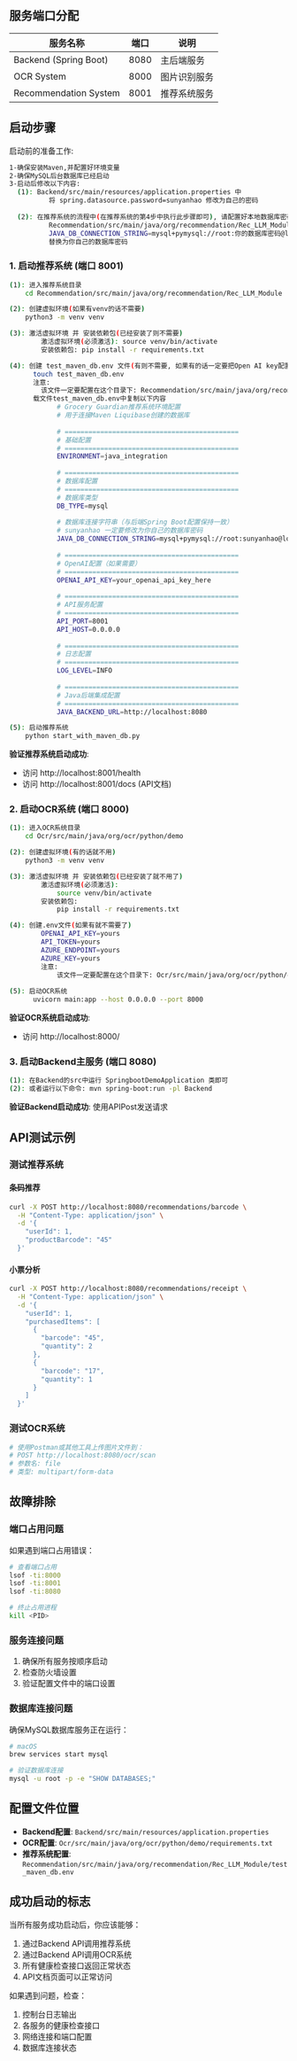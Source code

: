## 服务端口分配

| 服务名称                 | 端口 | 说明 |
|----------------------|------|------|
| Backend (Spring Boot) | 8080 | 主后端服务 |
| OCR System           | 8000 | 图片识别服务 |
| Recommendation System | 8001 | 推荐系统服务 |

## 启动步骤

启动前的准备工作:
```bash
1-确保安装Maven,并配置好环境变量
2-确保MySQL后台数据库已经启动
3-启动后修改以下内容:
  (1): Backend/src/main/resources/application.properties 中
          将 spring.datasource.password=sunyanhao 修改为自己的密码
        
  (2): 在推荐系统的流程中(在推荐系统的第4步中执行此步骤即可), 请配置好本地数据库密码: 
          Recommendation/src/main/java/org/recommendation/Rec_LLM_Module/.env 中
          JAVA_DB_CONNECTION_STRING=mysql+pymysql://root:你的数据库密码@localhost:3306/springboot_demo?charset=utf8mb4
          替换为你自己的数据库密码
```

### 1. 启动推荐系统 (端口 8001)

```bash
(1): 进入推荐系统目录
    cd Recommendation/src/main/java/org/recommendation/Rec_LLM_Module

(2): 创建虚拟环境(如果有venv的话不需要)
    python3 -m venv venv 

(3): 激活虚拟环境 并 安装依赖包(已经安装了则不需要)
        激活虚拟环境(必须激活): source venv/bin/activate
        安装依赖包: pip install -r requirements.txt

(4): 创建 test_maven_db.env 文件(有则不需要, 如果有的话一定要把Open AI key配置好, 不然无法运行)
      touch test_maven_db.env
      注意: 
        该文件一定要配置在这个目录下: Recommendation/src/main/java/org/recommendation/Rec_LLM_Module
      载文件test_maven_db.env中复制以下内容
            # Grocery Guardian推荐系统环境配置
            # 用于连接Maven Liquibase创建的数据库
            
            # ============================================
            # 基础配置
            # ============================================
            ENVIRONMENT=java_integration
            
            # ============================================
            # 数据库配置
            # ============================================
            # 数据库类型
            DB_TYPE=mysql
            
            # 数据库连接字符串（与后端Spring Boot配置保持一致）
            # sunyanhao 一定要修改为你自己的数据库密码
            JAVA_DB_CONNECTION_STRING=mysql+pymysql://root:sunyanhao@localhost:3306/springboot_demo?charset=utf8mb4
            
            # ============================================
            # OpenAI配置（如果需要）
            # ============================================
            OPENAI_API_KEY=your_openai_api_key_here
            
            # ============================================
            # API服务配置
            # ============================================
            API_PORT=8001
            API_HOST=0.0.0.0
            
            # ============================================
            # 日志配置
            # ============================================
            LOG_LEVEL=INFO
            
            # ============================================
            # Java后端集成配置
            # ============================================
            JAVA_BACKEND_URL=http://localhost:8080

(5): 启动推荐系统
    python start_with_maven_db.py
```

**验证推荐系统启动成功**:
- 访问 http://localhost:8001/health
- 访问 http://localhost:8001/docs (API文档)

### 2. 启动OCR系统 (端口 8000)

```bash
(1): 进入OCR系统目录
    cd Ocr/src/main/java/org/ocr/python/demo

(2): 创建虚拟环境(有的话就不用)
    python3 -m venv venv

(3): 激活虚拟环境 并 安装依赖包(已经安装了就不用了)
        激活虚拟环境(必须激活): 
            source venv/bin/activate
        安装依赖包: 
            pip install -r requirements.txt

(4): 创建.env文件(如果有就不需要了)
        OPENAI_API_KEY=yours
        API_TOKEN=yours
        AZURE_ENDPOINT=yours
        AZURE_KEY=yours
        注意: 
            该文件一定要配置在这个目录下: Ocr/src/main/java/org/ocr/python/demo
                                              
(5): 启动OCR系统
      uvicorn main:app --host 0.0.0.0 --port 8000
```

**验证OCR系统启动成功**:
- 访问 http://localhost:8000/

### 3. 启动Backend主服务 (端口 8080)

```bash
(1): 在Backend的src中运行 SpringbootDemoApplication 类即可
(2): 或者运行以下命令: mvn spring-boot:run -pl Backend
```

**验证Backend启动成功**:
    使用APIPost发送请求

## API测试示例

### 测试推荐系统

#### 条码推荐
```bash
curl -X POST http://localhost:8080/recommendations/barcode \
  -H "Content-Type: application/json" \
  -d '{
    "userId": 1,
    "productBarcode": "45"
  }'
```

#### 小票分析
```bash
curl -X POST http://localhost:8080/recommendations/receipt \
  -H "Content-Type: application/json" \
  -d '{
    "userId": 1,
    "purchasedItems": [
      {
        "barcode": "45",
        "quantity": 2
      },
      {
        "barcode": "17",
        "quantity": 1
      }
    ]
  }'
```

### 测试OCR系统

```bash
# 使用Postman或其他工具上传图片文件到：
# POST http://localhost:8080/ocr/scan
# 参数名: file
# 类型: multipart/form-data
```

##  故障排除

### 端口占用问题
如果遇到端口占用错误：

```bash
# 查看端口占用
lsof -ti:8000
lsof -ti:8001
lsof -ti:8080

# 终止占用进程
kill <PID>
```

### 服务连接问题
1. 确保所有服务按顺序启动
2. 检查防火墙设置
3. 验证配置文件中的端口设置

### 数据库连接问题
确保MySQL数据库服务正在运行：
```bash
# macOS
brew services start mysql

# 验证数据库连接
mysql -u root -p -e "SHOW DATABASES;"
```

## 配置文件位置

- **Backend配置**: `Backend/src/main/resources/application.properties`
- **OCR配置**: `Ocr/src/main/java/org/ocr/python/demo/requirements.txt`
- **推荐系统配置**: `Recommendation/src/main/java/org/recommendation/Rec_LLM_Module/test_maven_db.env`

## 成功启动的标志

当所有服务成功启动后，你应该能够：

1.  通过Backend API调用推荐系统
2.  通过Backend API调用OCR系统  
3.  所有健康检查接口返回正常状态
4.  API文档页面可以正常访问

如果遇到问题，检查：
1. 控制台日志输出
2. 各服务的健康检查接口
3. 网络连接和端口配置
4. 数据库连接状态 
